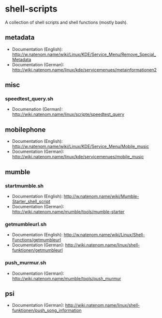 shell-scripts
=============

A collection of shell scripts and shell functions (mostly bash).

## metadata
* Documentation (English): http://w.natenom.name/wiki/Linux/KDE/Service_Menu/Remove_Special_Metadata
* Documentation (German): http://wiki.natenom.name/linux/kde/servicemenues/metainformationen2

## misc
### speedtest_query.sh
* Documenation (German): http://wiki.natenom.name/linux/scripte/speedtest_query

## mobilephone
* Documentation (English): http://w.natenom.name/wiki/Linux/KDE/Service_Menu/Mobile_music
* Documentation (German): http://wiki.natenom.name/linux/kde/servicemenues/mobile_music

## mumble
### startmumble.sh
* Documentation (English): http://w.natenom.name/wiki/Mumble-Starter_shell_script
* Documentation (German): http://wiki.natenom.name/mumble/tools/mumble-starter

### getmumbleurl.sh
* Documentation (English): http://w.natenom.name/wiki/Linux/Shell-Functions/getmumbleurl
* Documentation (German): http://wiki.natenom.name/linux/shell-funktionen/getmumbleurl

### push_murmur.sh
* Documentation (German): http://wiki.natenom.name/mumble/tools/push_murmur

## psi
* Documentation (German): http://wiki.natenom.name/linux/shell-funktionen/push_song_information

